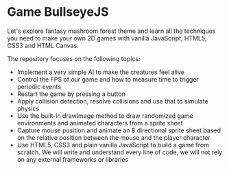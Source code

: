 # Game BullseyeJS
Let's explore fantasy mushroom forest theme and learn all the techniques you need to make your own 2D games with vanilla JavaScript, HTML5, CSS3 and HTML Canvas.

The repository focuses on the following topics:

- Implement a very simple AI to make the creatures feel alive
- Control the FPS of our game and how to measure time to trigger periodic events
- Restart the game by pressing a button
- Apply collision detection, resolve collisions and use that to simulate physics
- Use the built-in drawImage method to draw randomized game environments and animated characters from a sprite sheet
- Capture mouse position and animate an 8 directional sprite sheet based on the relative position between the mouse and the player character
- Use HTML5, CSS3 and plain vanilla JavaScript to build a game from scratch. We will write and understand every line of code, we will not rely on any external frameworks or libraries
